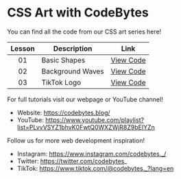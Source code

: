 # CSS Art with CodeBytes
You can find all the code from our CSS art series here!

| Lesson | Description | Link
| :---: | ----- | --- |
| 01 | Basic Shapes | [View Code](https://github.com/CodeBytes94/css-shapes/tree/main/basic-shapes)
| 02 | Background Waves | [View Code](https://github.com/CodeBytes94/css-shapes/blob/main/background-waves/background-waves.html)
| 03 | TikTok Logo | [View Code](https://github.com/CodeBytes94/css-art/tree/main/tiktok-logo)

For full tutorials visit our webpage or YouTube channel!
- Website: https://codebytes.blog/
- YouTube: https://www.youtube.com/playlist?list=PLvvVSYZ1bhvK0FwtQ0WXZWjR8Z9bElYZn

Follow us for more web development inspiration!
- Instagram: https://www.instagram.com/codebytes._/
- Twitter: https://twitter.com/codebytes_
- TikTok: https://www.tiktok.com/@codebytes._?lang=en
